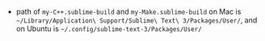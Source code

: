 - path of `my-C++.sublime-build` and `my-Make.sublime-build` on Mac is `~/Library/Application\ Support/Sublime\ Text\ 3/Packages/User/`, and on Ubuntu is `~/.config/sublime-text-3/Packages/User/`
